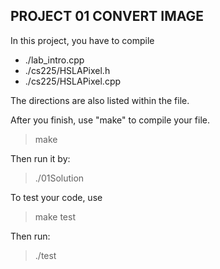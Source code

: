 ## PROJECT 01 CONVERT IMAGE

In this project, you have to compile 
- ./lab_intro.cpp
- ./cs225/HSLAPixel.h
- ./cs225/HSLAPixel.cpp

The directions are also listed within the file.

After you finish, use "make" to compile your file.
> make

Then run it by:
> ./01Solution

To test your code, use
> make test

Then run:
> ./test
